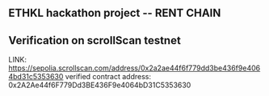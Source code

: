 ## ETHKL hackathon project -- RENT CHAIN

## Verification on scrollScan testnet

LINK: https://sepolia.scrollscan.com/address/0x2a2ae44f6f779dd3be436f9e4064bd31c5353630
verified contract address: 0x2A2Ae44f6F779Dd3BE436F9e4064bD31C5353630
